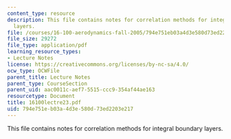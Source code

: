```yaml
---
content_type: resource
description: This file contains notes for correlation methods for integral boundary
  layers.
file: /courses/16-100-aerodynamics-fall-2005/794e751eb03a4d3e580d73ed2203e217_16100lectre23.pdf
file_size: 29272
file_type: application/pdf
learning_resource_types:
- Lecture Notes
license: https://creativecommons.org/licenses/by-nc-sa/4.0/
ocw_type: OCWFile
parent_title: Lecture Notes
parent_type: CourseSection
parent_uid: aac0011c-aef7-5515-ccc9-354af44ae163
resourcetype: Document
title: 16100lectre23.pdf
uid: 794e751e-b03a-4d3e-580d-73ed2203e217
---
```

This file contains notes for correlation methods for integral boundary layers.